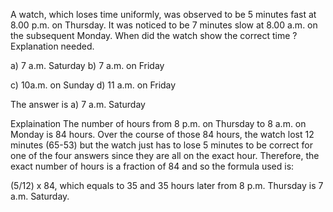 A watch, which loses time uniformly, was observed to be 5 minutes fast at 8.00 p.m. on Thursday. It was noticed to be 7 minutes slow at 8.00 a.m. on the subsequent Monday. 
When did the watch show the correct time ? Explanation needed. 

a) 7 a.m. Saturday b) 7 a.m. on Friday 

c) 10a.m. on Sunday d) 11 a.m. on Friday

The answer is a) 7 a.m. Saturday 

Explaination
The number of hours from 8 p.m. on Thursday to 8 a.m. on Monday is 84 hours. Over the course of those 84 hours, the watch lost 12 minutes (65-53) but the watch just has to lose 5 minutes to be correct for one of the four answers since they are all on the exact hour. Therefore, the exact number of hours is a fraction of 84 and so the formula used is:

(5/12) x 84, which equals to 35 and 35 hours later from 8 p.m. Thursday is 7 a.m. Saturday.
